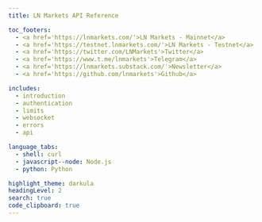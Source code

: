 ```yaml
---
title: LN Markets API Reference

toc_footers:
  - <a href='https://lnmarkets.com/'>LN Markets - Mainnet</a>
  - <a href='https://testnet.lnmarkets.com/'>LN Markets - Testnet</a>
  - <a href='https://twitter.com/LNMarkets'>Twitter</a>
  - <a href='https://www.t.me/lnmarkets'>Telegram</a>
  - <a href='https://lnmarkets.substack.com/'>Newsletter</a>
  - <a href='https://github.com/lnmarkets'>Github</a>

includes:
  - introduction
  - authentication
  - limits
  - websocket
  - errors
  - api

language_tabs:
  - shell: curl
  - javascript--node: Node.js
  - python: Python

highlight_theme: darkula
headingLevel: 2
search: true
code_clipboard: true
---
```


